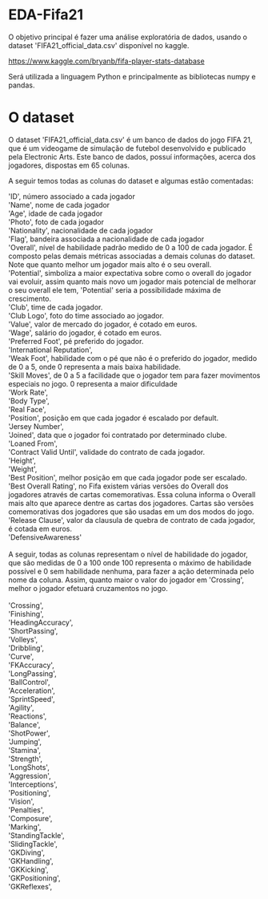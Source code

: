 # EDA-Fifa21

O objetivo principal é fazer uma análise exploratória de dados, usando o dataset 'FIFA21_official_data.csv' disponível no kaggle. 

https://www.kaggle.com/bryanb/fifa-player-stats-database

Será utilizada a linguagem Python e principalmente as bibliotecas numpy e pandas.

# O dataset

O dataset 'FIFA21_official_data.csv' é um banco de dados do jogo FIFA 21, que é um videogame de simulação de futebol desenvolvido e publicado pela Electronic Arts. Este banco de dados, possuí informações, acerca dos jogadores, dispostas em 65 colunas. 

A seguir temos todas as colunas do dataset e algumas estão comentadas:

 'ID', número associado a cada jogador <br>
 'Name', nome de cada jogador<br>
 'Age', idade de cada jogador<br>
 'Photo', foto de cada jogador<br>
 'Nationality', nacionalidade de cada jogador<br>
 'Flag', bandeira associada a nacionalidade de cada jogador<br>
 'Overall', nível de habilidade padrão medido de 0 a 100 de cada jogador. É composto pelas demais métricas associadas a demais colunas do dataset. Note que quanto melhor um jogador mais alto é o seu overall.  <br>
 'Potential', simboliza a maior expectativa sobre como o overall do jogador vai evoluir, assim quanto mais novo um jogador mais potencial de melhorar o seu overall ele tem, 'Potential' seria a possibilidade máxima de crescimento.<br>
 'Club', time de cada jogador.<br>
 'Club Logo', foto do time associado ao jogador.<br>
 'Value', valor de mercado do jogador, é cotado em euros.<br>
 'Wage', salário do jogador, é cotado em euros.<br>
 'Preferred Foot', pé preferido do jogador.<br>
 'International Reputation',<br>
 'Weak Foot', habilidade com o pé que não é o preferido do jogador, medido de 0 a 5, onde 0 representa a mais baixa habilidade.<br>
 'Skill Moves', de 0 a 5 a facilidade que o jogador tem para fazer movimentos especiais no jogo. 0 representa a maior dificuldade<br>
 'Work Rate',<br>
 'Body Type',<br>
 'Real Face',<br>
 'Position', posição em que cada jogador é escalado por default.<br>
 'Jersey Number',<br>
 'Joined', data que o jogador foi contratado por determinado clube.<br>
 'Loaned From', <br>
 'Contract Valid Until', validade do contrato de cada jogador.<br>
 'Height',<br>
 'Weight',<br>
 'Best Position', melhor posição em que cada jogador pode ser escalado.<br>
 'Best Overall Rating', no Fifa existem várias versões do Overall dos jogadores através de cartas comemorativas. Essa coluna informa o Overall mais alto que aparece dentre as cartas dos jogadores. Cartas são versões comemorativas dos jogadores que são usadas em um dos modos do jogo.<br>
 'Release Clause', valor da clausula de quebra de contrato de cada jogador, é cotada em euros. <br>
 'DefensiveAwareness'<br>
 <br>
A seguir, todas as colunas representam o nível de habilidade do jogador, que são medidas de 0 a 100 onde 100 representa o máximo de habilidade possível e 0 sem habilidade nenhuma, para fazer a ação determinada pelo nome da coluna. Assim, quanto maior o valor do jogador em 'Crossing', melhor o jogador efetuará cruzamentos no jogo. <br>
<br>
 'Crossing',<br>
 'Finishing',<br>
 'HeadingAccuracy',<br>
 'ShortPassing',<br>
 'Volleys',<br>
 'Dribbling',<br>
 'Curve',<br>
 'FKAccuracy',<br>
 'LongPassing',<br>
 'BallControl',<br>
 'Acceleration',<br>
 'SprintSpeed',<br>
 'Agility',<br>
 'Reactions',<br>
 'Balance',<br>
 'ShotPower',<br>
 'Jumping',<br>
 'Stamina',<br>
 'Strength',<br>
 'LongShots',<br>
 'Aggression',<br>
 'Interceptions',<br>
 'Positioning',<br>
 'Vision',<br>
 'Penalties',<br>
 'Composure',<br>
 'Marking',<br>
 'StandingTackle',<br>
 'SlidingTackle',<br>
 'GKDiving',<br>
 'GKHandling',<br>
 'GKKicking',<br>
 'GKPositioning',<br>
 'GKReflexes',<br>
